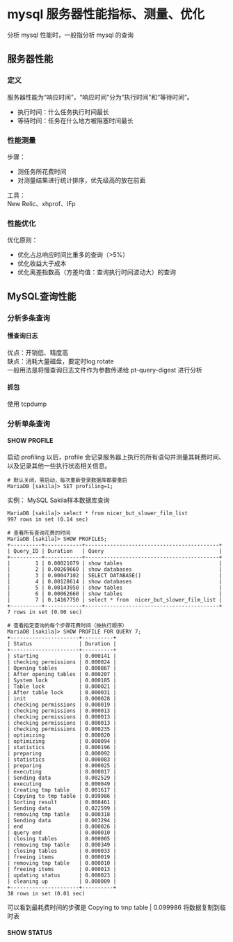 # mysql 服务器性能指标、测量、优化
分析 mysql 性能时，一般指分析 mysql 的查询
## 服务器性能
### 定义
服务器性能为“响应时间”，“响应时间”分为“执行时间”和“等待时间”。</br>
* 执行时间：什么任务执行时间最长
* 等待时间：任务在什么地方被阻塞时间最长
### 性能测量
步骤：</br>
* 测任务所花费时间
* 对测量结果进行统计排序，优先级高的放在前面</br>

工具：</br>
New Relic、xhprof、IFp
### 性能优化
优化原则：</br>
* 优化占总响应时间比重多的查询（>5%）
* 优化收益大于成本
* 优化离差指数高（方差均值：查询执行时间波动大）的查询

## MySQL查询性能
### 分析多条查询
#### 慢查询日志
优点：开销低、精度高</br>
缺点：消耗大量磁盘，要定时log rotate</br>
一般用法是将慢查询日志文件作为参数传递给 pt-query-digest 进行分析
#### 抓包
使用 tcpdump 

### 分析单条查询
#### SHOW PROFILE
启动 profiling 以后，profile 会记录服务器上执行的所有语句并测量其耗费时间、以及记录其他一些执行状态相关信息。
```
# 默认关闭，需启动，每次重新登录数据库都要重启
MariaDB [sakila]> SET profiling=1;
```
实例：
MySQL Sakila样本数据库查询
```
MariaDB [sakila]> select * from nicer_but_slower_film_list
997 rows in set (0.14 sec)

# 查看所有查询花费的时间
MariaDB [sakila]> SHOW PROFILES;
+----------+------------+-------------------------------------------+
| Query_ID | Duration   | Query                                     |
+----------+------------+-------------------------------------------+
|        1 | 0.00021079 | show tables                               |
|        2 | 0.00269660 | show databases                            |
|        3 | 0.00047102 | SELECT DATABASE()                         |
|        4 | 0.00128614 | show databases                            |
|        5 | 0.00143950 | show tables                               |
|        6 | 0.00062660 | show tables                               |
|        7 | 0.14167750 | select * from  nicer_but_slower_film_list |
+----------+------------+-------------------------------------------+
7 rows in set (0.00 sec)

# 查看指定查询的每个步骤花费时间（按执行顺序）
MariaDB [sakila]> SHOW PROFILE FOR QUERY 7;
+----------------------+----------+
| Status               | Duration |
+----------------------+----------+
| starting             | 0.000141 |
| checking permissions | 0.000024 |
| Opening tables       | 0.000867 |
| After opening tables | 0.000207 |
| System lock          | 0.000185 |
| Table lock           | 0.000021 |
| After table lock     | 0.000031 |
| init                 | 0.000028 |
| checking permissions | 0.000019 |
| checking permissions | 0.000013 |
| checking permissions | 0.000013 |
| checking permissions | 0.000013 |
| checking permissions | 0.000235 |
| optimizing           | 0.000020 |
| optimizing           | 0.000094 |
| statistics           | 0.000196 |
| preparing            | 0.000092 |
| statistics           | 0.000083 |
| preparing            | 0.000025 |
| executing            | 0.000017 |
| Sending data         | 0.002529 |
| executing            | 0.000049 |
| Creating tmp table   | 0.001617 |
| Copying to tmp table | 0.099986 |
| Sorting result       | 0.008461 |
| Sending data         | 0.022599 |
| removing tmp table   | 0.000318 |
| Sending data         | 0.003294 |
| end                  | 0.000026 |
| query end            | 0.000010 |
| closing tables       | 0.000005 |
| removing tmp table   | 0.000349 |
| closing tables       | 0.000033 |
| freeing items        | 0.000019 |
| removing tmp table   | 0.000010 |
| freeing items        | 0.000013 |
| updating status      | 0.000023 |
| cleaning up          | 0.000009 |
+----------------------+----------+
38 rows in set (0.01 sec)
```
可以看到最耗费时间的步骤是 Copying to tmp table | 0.099986 将数据复制到临时表

#### SHOW STATUS


